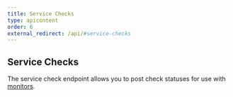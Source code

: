 ```yaml
---
title: Service Checks
type: apicontent
order: 6
external_redirect: /api/#service-checks
---
```

## Service Checks
The service check endpoint allows you to post check statuses for use with [monitors][1].



[1]: /monitors
